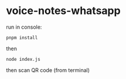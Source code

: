 # voice-notes-whatsapp

run in console:

`pnpm install`

then

`node index.js`

then scan QR code (from terminal)
